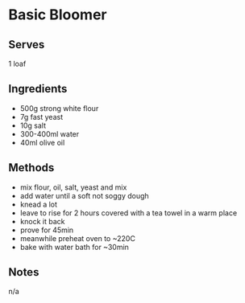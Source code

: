 # Basic Bloomer

## Serves
1 loaf

## Ingredients
 - 500g strong white flour
 - 7g fast yeast
 - 10g salt
 - 300-400ml water
 - 40ml olive oil

## Methods
 - mix flour, oil, salt, yeast and mix
 - add water until a soft not soggy dough
 - knead a lot
 - leave to rise for 2 hours covered with a tea towel in a warm place
 - knock it back
 - prove for 45min
 - meanwhile preheat oven to ~220C
 - bake with water bath for ~30min

## Notes
n/a
